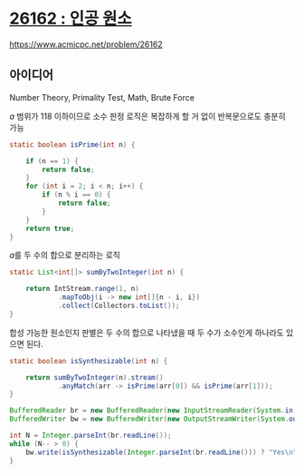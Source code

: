# [26162 : 인공 원소](https://www.acmicpc.net/problem/26162)
https://www.acmicpc.net/problem/26162

## 아이디어
Number Theory, Primality Test, Math, Brute Force

$a$ 범위가 118 이하이므로 소수 판정 로직은 복잡하게 할 거 없이 반복문으로도 충분히 가능
```java
static boolean isPrime(int n) {

    if (n == 1) {
        return false;
    }
    for (int i = 2; i < n; i++) {
        if (n % i == 0) {
            return false;
        }
    }
    return true;
}
```

$a$를 두 수의 합으로 분리하는 로직
```java
static List<int[]> sumByTwoInteger(int n) {

    return IntStream.range(1, n)
            .mapToObj(i -> new int[]{n - i, i})
            .collect(Collectors.toList());
}
```

합성 가능한 원소인지 판별은 두 수의 합으로 나타냈을 때 두 수가 소수인게 하나라도 있으면 된다.
```java
static boolean isSynthesizable(int n) {

    return sumByTwoInteger(n).stream()
            .anyMatch(arr -> isPrime(arr[0]) && isPrime(arr[1]));
}
```
```java
BufferedReader br = new BufferedReader(new InputStreamReader(System.in));
BufferedWriter bw = new BufferedWriter(new OutputStreamWriter(System.out));

int N = Integer.parseInt(br.readLine());
while (N-- > 0) {
    bw.write(isSynthesizable(Integer.parseInt(br.readLine())) ? "Yes\n" : "No\n");
}
```